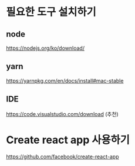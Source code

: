 # 필요한 도구 설치하기

## node

https://nodejs.org/ko/download/

## yarn

https://yarnpkg.com/en/docs/install#mac-stable

## IDE

https://code.visualstudio.com/download (추천)

# Create react app 사용하기

https://github.com/facebook/create-react-app